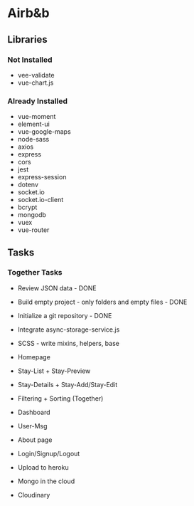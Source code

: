 # Airb&b

## Libraries

### Not Installed

- vee-validate
- vue-chart.js

### Already Installed

- vue-moment
- element-ui
- vue-google-maps
- node-sass
- axios
- express
- cors
- jest
- express-session
- dotenv
- socket.io
- socket.io-client
- bcrypt
- mongodb
- vuex
- vue-router

## Tasks

### Together Tasks

- Review JSON data - DONE
- Build empty project - only folders and empty files - DONE
- Initialize a git repository - DONE
- Integrate async-storage-service.js

- SCSS - write mixins, helpers, base
- Homepage
- Stay-List + Stay-Preview
- Stay-Details + Stay-Add/Stay-Edit
- Filtering + Sorting (Together)
- Dashboard
- User-Msg
- About page
- Login/Signup/Logout

- Upload to heroku
- Mongo in the cloud
- Cloudinary
